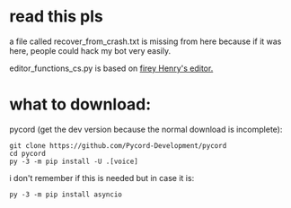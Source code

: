 # read this pls
a file called recover_from_crash.txt is missing from here because if it was here, people could hack my bot very easily.  
  
editor_functions_cs.py is based on [firey Henry's editor.](https://github.com/fieryhenry/Battle-Cats-Save-File-Editor)
# what to download:
pycord (get the dev version because the normal download is incomplete):  
```
git clone https://github.com/Pycord-Development/pycord
cd pycord
py -3 -m pip install -U .[voice]
```  
i don't remember if this is needed but in case it is:
```
py -3 -m pip install asyncio
```
